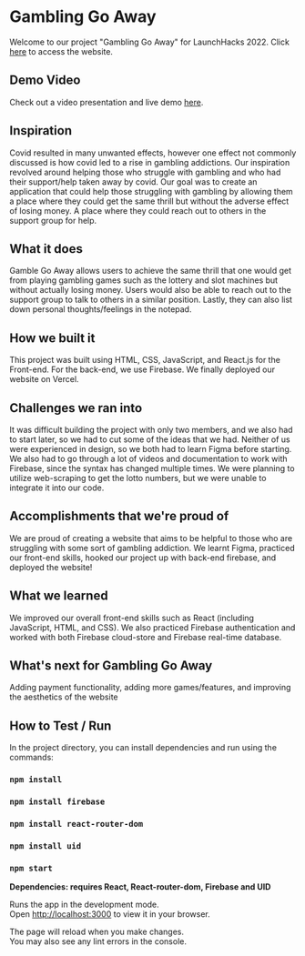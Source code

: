 # Gambling Go Away

Welcome to our project "Gambling Go Away" for LaunchHacks 2022. Click [here](https://gambling-go-away.vercel.app/) to access the website.

## Demo Video
Check out a video presentation and live demo [here](https://www.youtube.com/watch?v=xJaPZraCuUY).

## Inspiration
Covid resulted in many unwanted effects, however one effect not commonly discussed is how covid led to a rise in gambling addictions. Our inspiration revolved around helping those who struggle with gambling and who had their support/help taken away by covid. Our goal was to create an application that could help those struggling with gambling by allowing them a place where they could get the same thrill but without the adverse effect of losing money. A place where they could reach out to others in the support group for help.

## What it does
Gamble Go Away allows users to achieve the same thrill that one would get from playing gambling games such as the lottery and slot machines but without actually losing money. Users would also be able to reach out to the support group to talk to others in a similar position. Lastly, they can also list down personal thoughts/feelings in the notepad.

## How we built it
This project was built using HTML, CSS, JavaScript, and React.js for the Front-end. For the back-end, we use Firebase. We finally deployed our website on Vercel.

## Challenges we ran into
It was difficult building the project with only two members, and we also had to start later, so we had to cut some of the ideas that we had. Neither of us were experienced in design, so we both had to learn Figma before starting. We also had to go through a lot of videos and documentation to work with Firebase, since the syntax has changed multiple times. We were planning to utilize web-scraping to get the lotto numbers, but we were unable to integrate it into our code.

## Accomplishments that we're proud of
We are proud of creating a website that aims to be helpful to those who are struggling with some sort of gambling addiction. We learnt Figma, practiced our front-end skills, hooked our project up with back-end firebase, and deployed the website!

## What we learned
We improved our overall front-end skills such as React (including JavaScript, HTML, and CSS). We also practiced Firebase authentication and worked with both Firebase cloud-store and Firebase real-time database.

## What's next for Gambling Go Away
Adding payment functionality, adding more games/features, and improving the aesthetics of the website

## How to Test / Run

In the project directory, you can install dependencies and run using the commands:

### `npm install`
### `npm install firebase`
### `npm install react-router-dom`
### `npm install uid`
### `npm start`

**Dependencies: requires React, React-router-dom, Firebase and UID**

Runs the app in the development mode.\
Open [http://localhost:3000](http://localhost:3000) to view it in your browser.

The page will reload when you make changes.\
You may also see any lint errors in the console.
